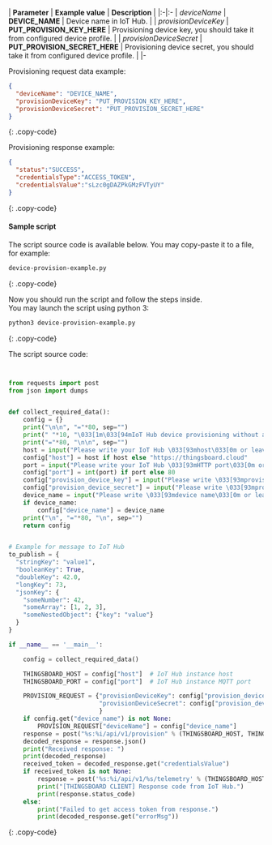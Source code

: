 | **Parameter**             | **Example value**                            | **Description**                                                                |
|:-|:-
| *deviceName*              | **DEVICE_NAME**                              | Device name in IoT Hub.                                                    |
| *provisionDeviceKey*      | **PUT_PROVISION_KEY_HERE**                   | Provisioning device key, you should take it from configured device profile.    |
| *provisionDeviceSecret*   | **PUT_PROVISION_SECRET_HERE**                | Provisioning device secret, you should take it from configured device profile. | 
|-

Provisioning request data example:
 
```json
{
  "deviceName": "DEVICE_NAME",
  "provisionDeviceKey": "PUT_PROVISION_KEY_HERE",
  "provisionDeviceSecret": "PUT_PROVISION_SECRET_HERE"
}
```
{: .copy-code}

Provisioning response example:

```json
{
  "status":"SUCCESS",
  "credentialsType":"ACCESS_TOKEN",
  "credentialsValue":"sLzc0gDAZPkGMzFVTyUY"
}
```
{: .copy-code}


#### Sample script

The script source code is available below. You may copy-paste it to a file, for example:

```bash
device-provision-example.py
```
{: .copy-code}

Now you should run the script and follow the steps inside.  
You may launch the script using python 3:  

```bash 
python3 device-provision-example.py
```
{: .copy-code}

The script source code: 
```python


from requests import post
from json import dumps


def collect_required_data():
    config = {}
    print("\n\n", "="*80, sep="")
    print(" "*10, "\033[1m\033[94mIoT Hub device provisioning without authorization example script. HTTP API\033[0m", sep="")
    print("="*80, "\n\n", sep="")
    host = input("Please write your IoT Hub \033[93mhost\033[0m or leave it blank to use default (https://thingsboard.cloud): ")
    config["host"] = host if host else "https://thingsboard.cloud"
    port = input("Please write your IoT Hub \033[93mHTTP port\033[0m or leave it blank to use default (80): ")
    config["port"] = int(port) if port else 80
    config["provision_device_key"] = input("Please write \033[93mprovision device key\033[0m: ")
    config["provision_device_secret"] = input("Please write \033[93mprovision device secret\033[0m: ")
    device_name = input("Please write \033[93mdevice name\033[0m or leave it blank to generate: ")
    if device_name:
        config["device_name"] = device_name
    print("\n", "="*80, "\n", sep="")
    return config


# Example for message to IoT Hub
to_publish = {
  "stringKey": "value1",
  "booleanKey": True,
  "doubleKey": 42.0,
  "longKey": 73,
  "jsonKey": {
    "someNumber": 42,
    "someArray": [1, 2, 3],
    "someNestedObject": {"key": "value"}
  }
}

if __name__ == '__main__':

    config = collect_required_data()

    THINGSBOARD_HOST = config["host"]  # IoT Hub instance host
    THINGSBOARD_PORT = config["port"]  # IoT Hub instance MQTT port

    PROVISION_REQUEST = {"provisionDeviceKey": config["provision_device_key"],  # Provision device key, replace this value with your value from device profile.
                         "provisionDeviceSecret": config["provision_device_secret"],  # Provision device secret, replace this value with your value from device profile.
                         }
    if config.get("device_name") is not None:
        PROVISION_REQUEST["deviceName"] = config["device_name"]
    response = post("%s:%i/api/v1/provision" % (THINGSBOARD_HOST, THINGSBOARD_PORT), json=PROVISION_REQUEST)
    decoded_response = response.json()
    print("Received response: ")
    print(decoded_response)
    received_token = decoded_response.get("credentialsValue")
    if received_token is not None:
        response = post('%s:%i/api/v1/%s/telemetry' % (THINGSBOARD_HOST, THINGSBOARD_PORT, received_token,), dumps(to_publish))
        print("[THINGSBOARD CLIENT] Response code from IoT Hub.")
        print(response.status_code)
    else:
        print("Failed to get access token from response.")
        print(decoded_response.get("errorMsg"))


```
{: .copy-code}
